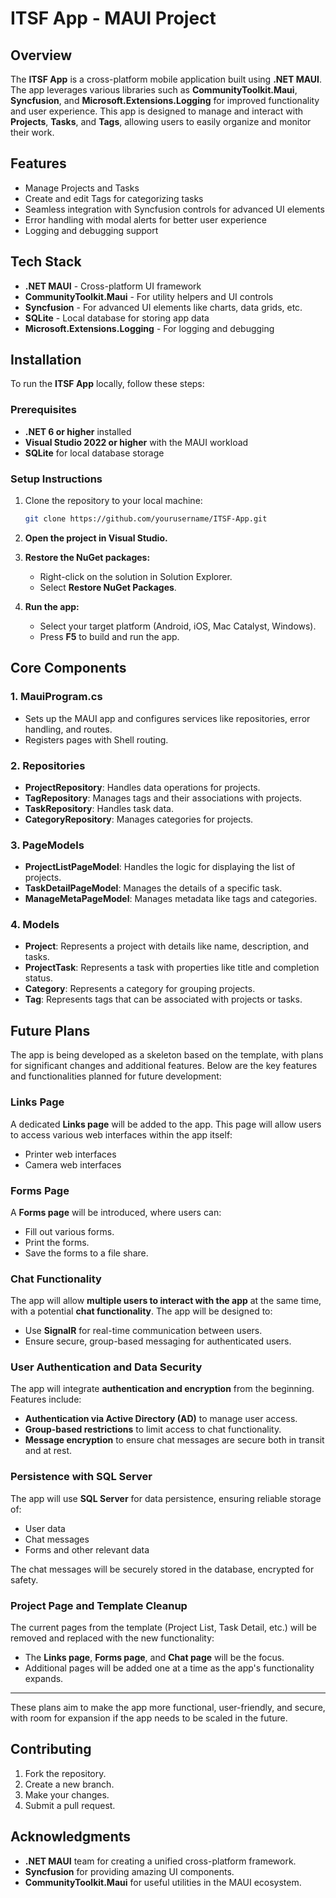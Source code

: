 # ITSF App - MAUI Project

## Overview

The **ITSF App** is a cross-platform mobile application built using **.NET MAUI**. The app leverages various libraries such as **CommunityToolkit.Maui**, **Syncfusion**, and **Microsoft.Extensions.Logging** for improved functionality and user experience. This app is designed to manage and interact with **Projects**, **Tasks**, and **Tags**, allowing users to easily organize and monitor their work.

## Features

- Manage Projects and Tasks
- Create and edit Tags for categorizing tasks
- Seamless integration with Syncfusion controls for advanced UI elements
- Error handling with modal alerts for better user experience
- Logging and debugging support

## Tech Stack

- **.NET MAUI** - Cross-platform UI framework
- **CommunityToolkit.Maui** - For utility helpers and UI controls
- **Syncfusion** - For advanced UI elements like charts, data grids, etc.
- **SQLite** - Local database for storing app data
- **Microsoft.Extensions.Logging** - For logging and debugging

## Installation

To run the **ITSF App** locally, follow these steps:

### Prerequisites

- **.NET 6 or higher** installed
- **Visual Studio 2022 or higher** with the MAUI workload
- **SQLite** for local database storage

### Setup Instructions

1. Clone the repository to your local machine:
   ```bash
   git clone https://github.com/yourusername/ITSF-App.git

2. **Open the project in Visual Studio.**

3. **Restore the NuGet packages:**
   - Right-click on the solution in Solution Explorer.
   - Select **Restore NuGet Packages**.

4. **Run the app:**
   - Select your target platform (Android, iOS, Mac Catalyst, Windows).
   - Press **F5** to build and run the app.

## Core Components

### 1. **MauiProgram.cs**
   - Sets up the MAUI app and configures services like repositories, error handling, and routes.
   - Registers pages with Shell routing.

### 2. **Repositories**
   - **ProjectRepository**: Handles data operations for projects.
   - **TagRepository**: Manages tags and their associations with projects.
   - **TaskRepository**: Handles task data.
   - **CategoryRepository**: Manages categories for projects.

### 3. **PageModels**
   - **ProjectListPageModel**: Handles the logic for displaying the list of projects.
   - **TaskDetailPageModel**: Manages the details of a specific task.
   - **ManageMetaPageModel**: Manages metadata like tags and categories.

### 4. **Models**
   - **Project**: Represents a project with details like name, description, and tasks.
   - **ProjectTask**: Represents a task with properties like title and completion status.
   - **Category**: Represents a category for grouping projects.
   - **Tag**: Represents tags that can be associated with projects or tasks.

## Future Plans

The app is being developed as a skeleton based on the template, with plans for significant changes and additional features. Below are the key features and functionalities planned for future development:

### Links Page
A dedicated **Links page** will be added to the app. This page will allow users to access various web interfaces within the app itself:
- Printer web interfaces
- Camera web interfaces

### Forms Page
A **Forms page** will be introduced, where users can:
- Fill out various forms.
- Print the forms.
- Save the forms to a file share.

### Chat Functionality
The app will allow **multiple users to interact with the app** at the same time, with a potential **chat functionality**. The app will be designed to:
- Use **SignalR** for real-time communication between users.
- Ensure secure, group-based messaging for authenticated users.

### User Authentication and Data Security
The app will integrate **authentication and encryption** from the beginning. Features include:
- **Authentication via Active Directory (AD)** to manage user access.
- **Group-based restrictions** to limit access to chat functionality.
- **Message encryption** to ensure chat messages are secure both in transit and at rest.

### Persistence with SQL Server
The app will use **SQL Server** for data persistence, ensuring reliable storage of:
- User data
- Chat messages
- Forms and other relevant data

The chat messages will be securely stored in the database, encrypted for safety.

### Project Page and Template Cleanup
The current pages from the template (Project List, Task Detail, etc.) will be removed and replaced with the new functionality:
- The **Links page**, **Forms page**, and **Chat page** will be the focus.
- Additional pages will be added one at a time as the app's functionality expands.

---

These plans aim to make the app more functional, user-friendly, and secure, with room for expansion if the app needs to be scaled in the future.

## Contributing

1. Fork the repository.
2. Create a new branch.
3. Make your changes.
4. Submit a pull request.

## Acknowledgments

- **.NET MAUI** team for creating a unified cross-platform framework.
- **Syncfusion** for providing amazing UI components.
- **CommunityToolkit.Maui** for useful utilities in the MAUI ecosystem.

